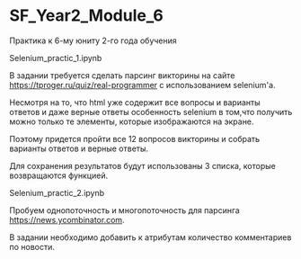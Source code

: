 # SF_Year2_Module_6

Практика к 6-му юниту 2-го года обучения

Selenium_practic_1.ipynb

В задании требуется сделать парсинг викторины на сайте https://tproger.ru/quiz/real-programmer с использованием selenium'а.

Несмотря на то, что html уже содержит все вопросы и варианты ответов и даже верные ответы особенность selenium в том,что получить можно только те элементы, которые изображаются на экране.

Поэтому придется пройти все 12 вопросов викторины и собрать варианты ответов и верные ответы.

Для сохранения результатов будут использованы 3 списка, которые возвращаются функцией.

Selenium_practic_2.ipynb

Пробуем однопоточность и многопоточность для парсинга https://news.ycombinator.com.

В задании необходимо добавить к атрибутам количество комментариев по новости.
